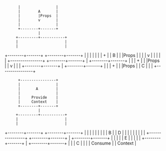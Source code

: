           |                |
          |        A       |
          |        |Props  |
          |        v       |
          |                |
          +--------+-------+
                   |
         +---------+-----------+
         |                     |
         |                     |
+--------+-------+    +--------+-------+
|                |    |                |
|                |    |        +       |
|       B        |    |        |Props  |
|                |    |        v       |
|                |    |                |
+----------------+    +--------+-------+
                               |
                      +--------+-------+
                      |                |
                      |        +       |
                      |        |Props  |
                      |        v       |
                      |                |
                      +--------+-------+
                               |
                      +--------+-------+
                      |                |
                      |        +       |
                      |        |Props  |
                      |        C       |
                      |                |
                      +----------------+



          +----------------+
          |                |
          |       A        |
          |                |
          |     Provide    |
          |     Context    |
          +--------+-------+
                   |
         +---------+-----------+
         |                     |
         |                     |
+--------+-------+    +--------+-------+
|                |    |                |
|                |    |                |
|       B        |    |        D       |
|                |    |                |
|                |    |                |
+----------------+    +--------+-------+
                               |
                      +--------+-------+
                      |                |
                      |                |
                      |        E       |
                      |                |
                      |                |
                      +--------+-------+
                               |
                      +--------+-------+
                      |                |
                      |        C       |
                      |                |
                      |     Consume    |
                      |     Context    |
